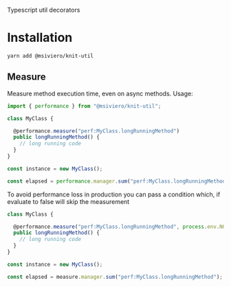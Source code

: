 Typescript util decorators

# Installation

```
yarn add @msiviero/knit-util
```

## Measure

Measure method execution time, even on async methods.
Usage:

```typescript
import { performance } from "@msiviero/knit-util";

class MyClass {

  @performance.measure("perf:MyClass.longRunningMethod")
  public longRunningMethod() {
    // long running code
  }
}

const instance = new MyClass();

const elapsed = performance.manager.sum("perf:MyClass.longRunningMethod"); // see source for other methods
```

To avoid performance loss in production you can pass a condition which, if evaluate to false will skip the measurement 

```typescript
class MyClass {

  @performance.measure("perf:MyClass.longRunningMethod", process.env.NODE_ENV === "production")
  public longRunningMethod() {
    // long running code
  }
}

const instance = new MyClass();

const elapsed = measure.manager.sum("perf:MyClass.longRunningMethod"); // see source for other methods
```
